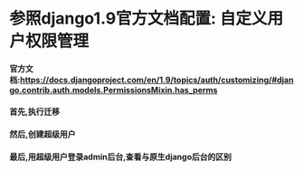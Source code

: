 # 参照django1.9官方文档配置: 自定义用户权限管理
#### 官方文档:https://docs.djangoproject.com/en/1.9/topics/auth/customizing/#django.contrib.auth.models.PermissionsMixin.has_perms
#### 首先,执行迁移
#### 然后,创建超级用户
#### 最后,用超级用户登录admin后台,查看与原生django后台的区别
